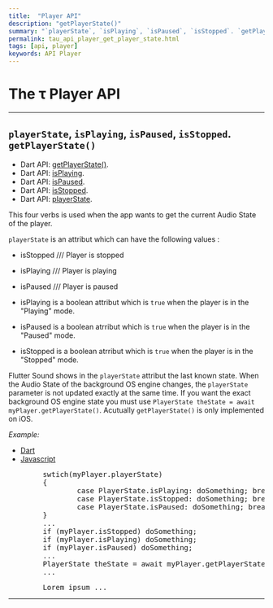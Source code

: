 ```yaml
---
title:  "Player API"
description: "getPlayerState()"
summary: "`playerState`, `isPlaying`, `isPaused`, `isStopped`. `getPlayerState()`"
permalink: tau_api_player_get_player_state.html
tags: [api, player]
keywords: API Player
---
```

# The &tau; Player API

---------------------------------------------------------------------------------------------------------------------------------

## `playerState`, `isPlaying`, `isPaused`, `isStopped`. `getPlayerState()`

- Dart API: [getPlayerState()](pages/flutter-sound/api/player/FlutterSoundPlayer/getPlayerState.html).
- Dart API: [isPlaying](pages/flutter-sound/api/player/FlutterSoundPlayer/isPlaying.html).
- Dart API: [isPaused](pages/flutter-sound/api/player/FlutterSoundPlayer/isPaused.html).
- Dart API: [isStopped](pages/flutter-sound/api/player/FlutterSoundPlayer/isStopped.html).
- Dart API: [playerState](pages/flutter-sound/api/player/FlutterSoundPlayer/playerState.html).

This four verbs is used when the app wants to get the current Audio State of the player.

`playerState` is an attribut which can have the following values :

  - isStopped   /// Player is stopped
  - isPlaying   /// Player is playing
  - isPaused    /// Player is paused

- isPlaying is a boolean attribut which is `true` when the player is in the "Playing" mode.
- isPaused is a boolean atrribut which  is `true` when the player is in the "Paused" mode.
- isStopped is a boolean atrribut which  is `true` when the player is in the "Stopped" mode.

Flutter Sound shows in the `playerState` attribut the last known state. When the Audio State of the background OS engine changes, the `playerState` parameter is not updated exactly at the same time.
If you want the exact background OS engine state you must use ```PlayerState theState = await myPlayer.getPlayerState()```.
Acutually `getPlayerState()` is only implemented on iOS.

*Example:*
<ul id="profileTabs" class="nav nav-tabs">
    <li class="active"><a href="#dart" data-toggle="tab">Dart</a></li>
    <li><a href="#javascript" data-toggle="tab">Javascript</a></li>
</ul>
<div class="tab-content">

<div role="tabpanel" class="tab-pane active" id="dart">

<pre>
        swtich(myPlayer.playerState)
        {
                case PlayerState.isPlaying: doSomething; break;
                case PlayerState.isStopped: doSomething; break;
                case PlayerState.isPaused: doSomething; break;
        }
        ...
        if (myPlayer.isStopped) doSomething;
        if (myPlayer.isPlaying) doSomething;
        if (myPlayer.isPaused) doSomething;
        ...
        PlayerState theState = await myPlayer.getPlayerState();
        ...
</pre>

</div>

<div role="tabpanel" class="tab-pane" id="javascript">
<pre>
        Lorem ipsum ...
</pre>
</div>

</div>


---------------------------------------------------------------------------------------------------------------------------------
